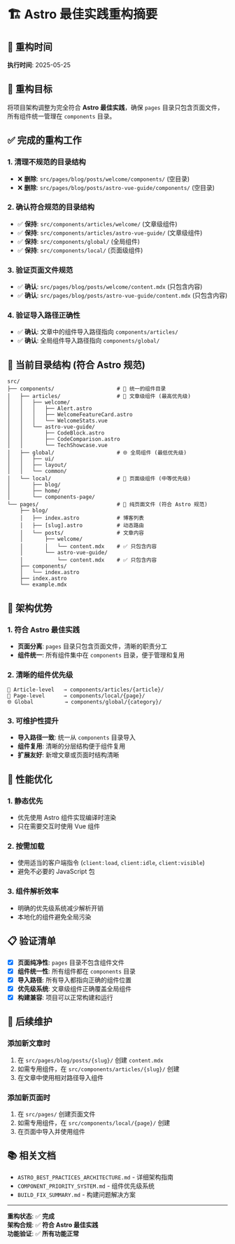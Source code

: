 # 🏗️ Astro 最佳实践重构摘要

## 📅 重构时间
**执行时间**: 2025-05-25

## 🎯 重构目标
将项目架构调整为完全符合 **Astro 最佳实践**，确保 `pages` 目录只包含页面文件，所有组件统一管理在 `components` 目录。

## ✅ 完成的重构工作

### 1. 清理不规范的目录结构
- ❌ **删除**: `src/pages/blog/posts/welcome/components/` (空目录)
- ❌ **删除**: `src/pages/blog/posts/astro-vue-guide/components/` (空目录)

### 2. 确认符合规范的目录结构
- ✅ **保持**: `src/components/articles/welcome/` (文章级组件)
- ✅ **保持**: `src/components/articles/astro-vue-guide/` (文章级组件)
- ✅ **保持**: `src/components/global/` (全局组件)
- ✅ **保持**: `src/components/local/` (页面级组件)

### 3. 验证页面文件规范
- ✅ **确认**: `src/pages/blog/posts/welcome/content.mdx` (只包含内容)
- ✅ **确认**: `src/pages/blog/posts/astro-vue-guide/content.mdx` (只包含内容)

### 4. 验证导入路径正确性
- ✅ **确认**: 文章中的组件导入路径指向 `components/articles/`
- ✅ **确认**: 全局组件导入路径指向 `components/global/`

## 📁 当前目录结构 (符合 Astro 规范)

```
src/
├── components/                    # 🧩 统一的组件目录
│   ├── articles/                  # 📍 文章级组件 (最高优先级)
│   │   ├── welcome/
│   │   │   ├── Alert.astro
│   │   │   ├── WelcomeFeatureCard.astro
│   │   │   └── WelcomeStats.vue
│   │   └── astro-vue-guide/
│   │       ├── CodeBlock.astro
│   │       ├── CodeComparison.astro
│   │       └── TechShowcase.vue
│   ├── global/                    # 🌐 全局组件 (最低优先级)
│   │   ├── ui/
│   │   ├── layout/
│   │   └── common/
│   └── local/                     # 📝 页面级组件 (中等优先级)
│       ├── blog/
│       ├── home/
│       └── components-page/
└── pages/                         # 📄 纯页面文件 (符合 Astro 规范)
    ├── blog/
    │   ├── index.astro            # 博客列表
    │   ├── [slug].astro           # 动态路由
    │   └── posts/                 # 文章内容
    │       ├── welcome/
    │       │   └── content.mdx    # ✅ 只包含内容
    │       └── astro-vue-guide/
    │           └── content.mdx    # ✅ 只包含内容
    ├── components/
    │   └── index.astro
    ├── index.astro
    └── example.mdx
```

## 🎯 架构优势

### 1. 符合 Astro 最佳实践
- **页面分离**: `pages` 目录只包含页面文件，清晰的职责分工
- **组件统一**: 所有组件集中在 `components` 目录，便于管理和复用

### 2. 清晰的组件优先级
```
📍 Article-level   → components/articles/{article}/
📝 Page-level      → components/local/{page}/  
🌐 Global          → components/global/{category}/
```

### 3. 可维护性提升
- **导入路径一致**: 统一从 `components` 目录导入
- **组件复用**: 清晰的分层结构便于组件复用
- **扩展友好**: 新增文章或页面时结构清晰

## 🚀 性能优化

### 1. 静态优先
- 优先使用 Astro 组件实现编译时渲染
- 只在需要交互时使用 Vue 组件

### 2. 按需加载
- 使用适当的客户端指令 (`client:load`, `client:idle`, `client:visible`)
- 避免不必要的 JavaScript 包

### 3. 组件解析效率
- 明确的优先级系统减少解析开销
- 本地化的组件避免全局污染

## 📋 验证清单

- [x] **页面纯净性**: `pages` 目录不包含组件文件
- [x] **组件统一性**: 所有组件都在 `components` 目录
- [x] **导入路径**: 所有导入都指向正确的组件位置
- [x] **优先级系统**: 文章级组件正确覆盖全局组件
- [x] **构建兼容**: 项目可以正常构建和运行

## 🔄 后续维护

### 添加新文章时
1. 在 `src/pages/blog/posts/{slug}/` 创建 `content.mdx`
2. 如需专用组件，在 `src/components/articles/{slug}/` 创建
3. 在文章中使用相对路径导入组件

### 添加新页面时  
1. 在 `src/pages/` 创建页面文件
2. 如需专用组件，在 `src/components/local/{page}/` 创建
3. 在页面中导入并使用组件

## 📚 相关文档
- `ASTRO_BEST_PRACTICES_ARCHITECTURE.md` - 详细架构指南
- `COMPONENT_PRIORITY_SYSTEM.md` - 组件优先级系统
- `BUILD_FIX_SUMMARY.md` - 构建问题解决方案

---

**重构状态**: ✅ **完成**  
**架构合规**: ✅ **符合 Astro 最佳实践**  
**功能验证**: ✅ **所有功能正常**
